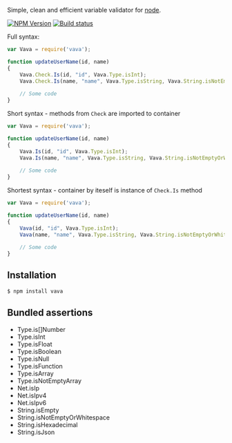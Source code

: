 
Simple, clean and efficient variable validator for [node](http://nodejs.org).

[![NPM Version][npm-image]][npm-url]
[![Build status][travis-image]][travis-url]


Full syntax:

```js
var Vava = require('vava');

function updateUserName(id, name)
{
    Vava.Check.Is(id, "id", Vava.Type.isInt);
    Vava.Check.Is(name, "name", Vava.Type.isString, Vava.String.isNotEmptyOrWhitespace);
    
    // Some code
}
```

Short syntax - methods from `Check` are imported to container

```js
var Vava = require('vava');

function updateUserName(id, name)
{
    Vava.Is(id, "id", Vava.Type.isInt);
    Vava.Is(name, "name", Vava.Type.isString, Vava.String.isNotEmptyOrWhitespace);
    
    // Some code
}
```

Shortest syntax - container by iteself is instance of `Check.Is` method

```js
var Vava = require('vava');

function updateUserName(id, name)
{
    Vava(id, "id", Vava.Type.isInt);
    Vava(name, "name", Vava.Type.isString, Vava.String.isNotEmptyOrWhitespace);
    
    // Some code
}
```


## Installation

```bash
$ npm install vava
```  
  
## Bundled assertions
  
* Type.is[]Number
* Type.isInt
* Type.isFloat
* Type.isBoolean
* Type.isNull
* Type.isFunction
* Type.isArray
* Type.isNotEmptyArray
* Net.isIp
* Net.isIpv4
* Net.isIpv6
* String.isEmpty
* String.isNotEmptyOrWhitespace
* String.isHexadecimal
* String.isJson
  
  
[npm-image]: https://img.shields.io/npm/v/vava.svg
[npm-url]: https://npmjs.org/package/vava
[travis-image]: https://travis-ci.org/und3rk0re/js-vava.svg
[travis-url]: https://travis-ci.org/und3rk0re/js-vava